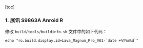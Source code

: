 [toc]

### 1. 展讯 S9863A Anroid R

修改 `build/tools/buildinfo.sh` 文件中的如下代码：

```shell
echo "ro.build.display.id=Lava_Magnum_Pro_V01-`date +%Y%m%d`"
```





